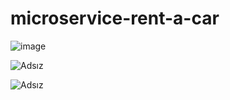 # microservice-rent-a-car
![image](https://github.com/omerosmann/microservice-rent-a-car/assets/113211889/05fe1a8c-8624-4d3b-be29-3458d26ff899)

![Adsız](https://github.com/omerosmann/microservice-rent-a-car/assets/113211889/6a2fe556-70ff-4d0c-9533-254aa2a799f5)

![Adsız](https://github.com/omerosmann/microservice-rent-a-car/assets/113211889/f3f9bb1e-cf7e-41ae-bedd-36be111f608a)
